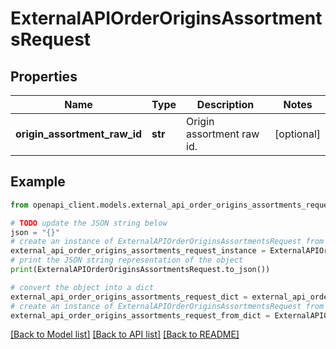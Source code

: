 # ExternalAPIOrderOriginsAssortmentsRequest


## Properties

Name | Type | Description | Notes
------------ | ------------- | ------------- | -------------
**origin_assortment_raw_id** | **str** | Origin assortment raw id. | [optional] 

## Example

```python
from openapi_client.models.external_api_order_origins_assortments_request import ExternalAPIOrderOriginsAssortmentsRequest

# TODO update the JSON string below
json = "{}"
# create an instance of ExternalAPIOrderOriginsAssortmentsRequest from a JSON string
external_api_order_origins_assortments_request_instance = ExternalAPIOrderOriginsAssortmentsRequest.from_json(json)
# print the JSON string representation of the object
print(ExternalAPIOrderOriginsAssortmentsRequest.to_json())

# convert the object into a dict
external_api_order_origins_assortments_request_dict = external_api_order_origins_assortments_request_instance.to_dict()
# create an instance of ExternalAPIOrderOriginsAssortmentsRequest from a dict
external_api_order_origins_assortments_request_from_dict = ExternalAPIOrderOriginsAssortmentsRequest.from_dict(external_api_order_origins_assortments_request_dict)
```
[[Back to Model list]](../README.md#documentation-for-models) [[Back to API list]](../README.md#documentation-for-api-endpoints) [[Back to README]](../README.md)


